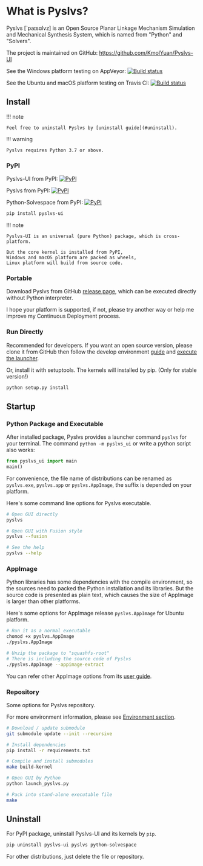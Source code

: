 # What is Pyslvs?

Pyslvs \[`paɪsɑlvz] is an Open Source Planar Linkage Mechanism Simulation and Mechanical Synthesis System,
which is named from "Python" and "Solvers".

The project is maintained on GitHub: <https://github.com/KmolYuan/Pyslvs-UI>

See the Windows platform testing on AppVeyor:
[![Build status](https://ci.appveyor.com/api/projects/status/d2rxv6psmuj5fco9?svg=true)](https://ci.appveyor.com/project/KmolYuan/pyslvs-ui)

See the Ubuntu and macOS platform testing on Travis CI:
[![Build status](https://img.shields.io/travis/KmolYuan/Pyslvs-UI.svg?logo=travis)](https://travis-ci.org/KmolYuan/Pyslvs-UI)

## Install

!!! note

    Feel free to uninstall Pyslvs by [uninstall guide](#uninstall).

!!! warning

    Pyslvs requires Python 3.7 or above.

### PyPI

Pyslvs-UI from PyPI:
[![PyPI](https://img.shields.io/pypi/v/pyslvs-ui.svg)](https://pypi.org/project/pyslvs-ui)

Pyslvs from PyPI:
[![PyPI](https://img.shields.io/pypi/v/pyslvs.svg)](https://pypi.org/project/pyslvs)

Python-Solvespace from PyPI:
[![PyPI](https://img.shields.io/pypi/v/python-solvespace.svg)](https://pypi.org/project/python-solvespace)

```bash
pip install pyslvs-ui
```

!!! note

    Pyslvs-UI is an universal (pure Python) package, which is cross-platform.

    But the core kernel is installed from PyPI,
    Windows and macOS platform are packed as wheels,
    Linux platform will build from source code.

### Portable

Download Pyslvs from GitHub [release page](https://github.com/KmolYuan/Pyslvs-UI/releases),
which can be executed directly without Python interpreter.

I hope your platform is supported, if not,
please try another way or help me improve my Continuous Deployment process.

### Run Directly

Recommended for developers.
If you want an open source version,
please clone it from GitHub then follow the develop environment [guide](environment.md)
and [execute the launcher](#repository).

Or, install it with setuptools. The kernels will installed by pip.
(Only for stable version!)

```bash
python setup.py install
```

## Startup

### Python Package and Executable

After installed package, Pyslvs provides a launcher command `pyslvs` for your terminal.
The command `python -m pyslvs_ui` or write a python script also works:

```python
from pyslvs_ui import main
main()
```

For convenience, the file name of distributions can be renamed as
`pyslvs.exe`, `pyslvs.app` or `pyslvs.AppImage`,
the suffix is depended on your platform.

Here's some command line options for Pyslvs executable.

```bash
# Open GUI directly
pyslvs

# Open GUI with Fusion style
pyslvs --fusion

# See the help
pyslvs --help
```

### AppImage

Python libraries has some dependencies with the compile environment,
so the sources need to packed the Python installation and its libraries.
But the source code is presented as plain text, which causes
the size of AppImage is larger than other platforms.

Here's some options for AppImage release `pyslvs.AppImage` for Ubuntu platform.

```bash
# Run it as a normal executable
chomod +x pyslvs.AppImage
./pyslvs.AppImage

# Unzip the package to "squashfs-root"
# There is including the source code of Pyslvs
./pyslvs.AppImage --appimage-extract
```

You can refer other AppImage options from its [user guide](https://docs.appimage.org/user-guide/run-appimages.html).

### Repository

Some options for Pyslvs repository.

For more environment information, please see [Environment section](environment.md).

```bash
# Download / update submodule
git submodule update --init --recursive

# Install dependencies
pip install -r requirements.txt

# Compile and install submodules
make build-kernel

# Open GUI by Python
python launch_pyslvs.py

# Pack into stand-alone executable file
make
```

## Uninstall

For PyPI package, uninstall Pyslvs-UI and its kernels by `pip`.

```bash
pip uninstall pyslvs-ui pyslvs python-solvespace
```

For other distributions, just delete the file or repository.
